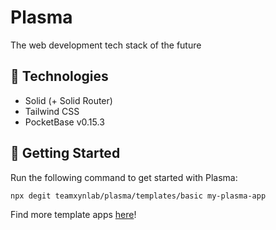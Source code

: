 # Plasma
The web development tech stack of the future

## 🤖 Technologies
- Solid (+ Solid Router)
- Tailwind CSS
- PocketBase v0.15.3

## 🚀 Getting Started
Run the following command to get started with Plasma:

```bash
npx degit teamxynlab/plasma/templates/basic my-plasma-app
```

Find more template apps [here](https://github.com/teamxynlab/plasma/tree/main/templates)!
